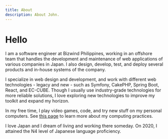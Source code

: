 ```yaml
---
title: About
description: About John.
---
```


# Hello

I am a software engineer at Bizwind Philippines, working in an offshore team that handles the development and maintenance of web applications of various companies in Japan. I also design, develop, test, and deploy several products and in-house systems of the company.

I specialize in web design and development, and work with different web technologies - legacy and new - such as Symfony, CakePHP, Spring Boot, React, and EC-CUBE. Though I usually use industry-grade technologies for more reliable solutions, I love exploring new technologies to improve my toolkit and expand my horizon.

In my free time, I play video games, code, and try new stuff on my personal computers. See [this page](/about/my-computing) to learn more about my computing practices.

I love Japan and I dream of living and working there someday. On 2020, I attained the N4 level of Japanese language proficiency.
